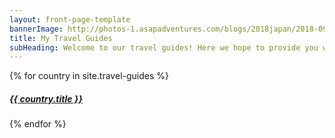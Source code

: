 ```yaml
---
layout: front-page-template
bannerImage: http://photos-1.asapadventures.com/blogs/2018japan/2018-09-30/IMG_9414.jpg_compressed.JPEG
title: My Travel Guides
subHeading: Welcome to our travel guides! Here we hope to provide you with day trips and guides to make your holiday the best. These guides have been written after we have experienced them to ensure they work.
---
```


<div class="text-uppercase adventure-list experience">
  {% for country in site.travel-guides %}
    <div class="col-md-6 col-sm-6 animated fadeInUp" data-wow-delay="0.{{ forloop.index }}s" data-wow-duration="1s">
      <a href="{{country.url | prepend: site.baseurl}}">
        <img src="{{ country.bannerImage }}"  alt="" class="img-responsive">
        <div class="overlay-lnk text-uppercase text-center">
          <i class="icon icon-map"></i>
          <h5>{{ country.title }}</h5>
        </div>
      </a>
    </div>
  {% endfor %}
</div>
